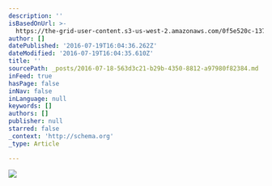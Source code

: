 ```yaml
---
description: ''
isBasedOnUrl: >-
  https://the-grid-user-content.s3-us-west-2.amazonaws.com/0f5e520c-1376-4b4b-ace3-8b21b840ed96.jpg
author: []
datePublished: '2016-07-19T16:04:36.262Z'
dateModified: '2016-07-19T16:04:35.610Z'
title: ''
sourcePath: _posts/2016-07-18-563d3c21-b29b-4350-8812-a97980f82384.md
inFeed: true
hasPage: false
inNav: false
inLanguage: null
keywords: []
authors: []
publisher: null
starred: false
_context: 'http://schema.org'
_type: Article

---
```

![](https://the-grid-user-content.s3-us-west-2.amazonaws.com/0f5e520c-1376-4b4b-ace3-8b21b840ed96.jpg)